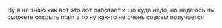 Ну я не знаю как вот это вот работает и шо куда надо, но надеюсь вы сможете открыть main а то ну как-то не очень совсем получается
